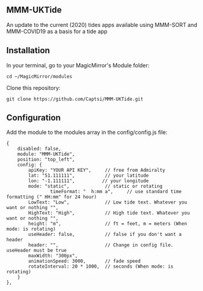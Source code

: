 ## MMM-UKTide
An update to the current (2020) tides apps available using MMM-SORT and MMM-COVID19 as a basis for a tide app

## Installation
In your terminal, go to your MagicMirror's Module folder:

```
cd ~/MagicMirror/modules
```
Clone this repository:
```
git clone https://github.com/Captsi/MMM-UKTide.git
```
## Configuration
Add the module to the modules array in the config/config.js file:
```
{
	disabled: false,
	module: "MMM-UKTide",
	position: "top_left",
	config: {
		apiKey: "YOUR API KEY",     // free from Admiralty
		lat: "51.111111",           // your latitude
		lon: "-1.111111",          // your longitude
		mode: "static",             // static or rotating
                timeFormat: "  h:mm a",     // use standard time formatting (" HH:mm" for 24 hour)
		LowText: "Low",             // Low tide text. Whatever you want or nothing "",
		HighText: "High",           // High tide text. Whatever you want or nothing "",
		height: "m",                // ft = feet, m = meters (When mode: is rotating)
		useHeader: false,           // false if you don't want a header      
		header: "",                 // Change in config file. useHeader must be true
		maxWidth: "300px",
		animationSpeed: 3000,       // fade speed
		rotateInterval: 20 * 1000,  // seconds (When mode: is rotating)
	}
},
```

 
